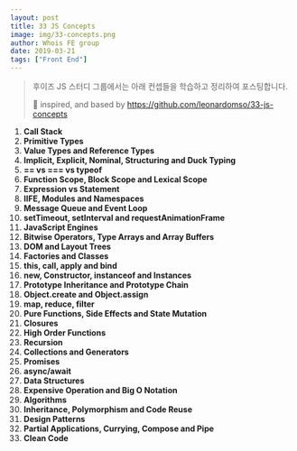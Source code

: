 ```yaml
---
layout: post
title: 33 JS Concepts
image: img/33-concepts.png
author: Whois FE group
date: 2019-03-21
tags: ["Front End"]
---
```

> 후이즈 JS 스터디 그룹에서는 아래 컨셉들을 학습하고 정리하여 포스팅합니다.
>
> 🚀 inspired, and based by https://github.com/leonardomso/33-js-concepts

1. **Call Stack**
2. **Primitive Types**
3. **Value Types and Reference Types**
4. **Implicit, Explicit, Nominal, Structuring and Duck Typing**
5. **== vs === vs typeof**
6. **Function Scope, Block Scope and Lexical Scope**
7. **Expression vs Statement**
8. **IIFE, Modules and Namespaces**
9. **Message Queue and Event Loop**
10. **setTimeout, setInterval and requestAnimationFrame**
11. **JavaScript Engines**
12. **Bitwise Operators, Type Arrays and Array Buffers**
13. **DOM and Layout Trees**
14. **Factories and Classes**
15. **this, call, apply and bind**
16. **new, Constructor, instanceof and Instances**
17. **Prototype Inheritance and Prototype Chain**
18. **Object.create and Object.assign**
19. **map, reduce, filter**
20. **Pure Functions, Side Effects and State Mutation**
21. **Closures**
22. **High Order Functions**
23. **Recursion**
24. **Collections and Generators**
25. **Promises**
26. **async/await**
27. **Data Structures**
28. **Expensive Operation and Big O Notation**
29. **Algorithms**
30. **Inheritance, Polymorphism and Code Reuse**
31. **Design Patterns**
32. **Partial Applications, Currying, Compose and Pipe**
33. **Clean Code**

